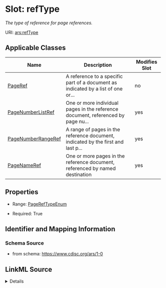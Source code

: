 # Slot: refType


_The type of reference for page references._



URI: [ars:refType](https://www.cdisc.org/ars/1-0/refType)



<!-- no inheritance hierarchy -->




## Applicable Classes

| Name | Description | Modifies Slot |
| --- | --- | --- |
[PageRef](PageRef.md) | A reference to a specific part of a document as indicated by a list of one or... |  no  |
[PageNumberListRef](PageNumberListRef.md) | One or more individual pages in the reference document, referenced by page nu... |  yes  |
[PageNumberRangeRef](PageNumberRangeRef.md) | A range of pages in the reference document, indicated by the first and last p... |  yes  |
[PageNameRef](PageNameRef.md) | One or more pages in the reference document, referenced by named destination |  yes  |







## Properties

* Range: [PageRefTypeEnum](PageRefTypeEnum.md)

* Required: True





## Identifier and Mapping Information







### Schema Source


* from schema: https://www.cdisc.org/ars/1-0




## LinkML Source

<details>
```yaml
name: refType
description: The type of reference for page references.
from_schema: https://www.cdisc.org/ars/1-0
rank: 1000
alias: refType
domain_of:
- PageRef
range: PageRefTypeEnum
required: true

```
</details>